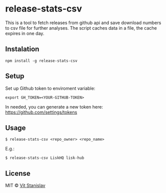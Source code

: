 # release-stats-csv

This is a tool to fetch releases from github api and save download numbers to csv file for further analyses.
The script caches data in a file, the cache expires in one day.

## Instalation

```
npm install -g release-stats-csv
```

## Setup
Set up Github token to enviroment variable:

```
export GH_TOKEN=<YOUR-GITHUB-TOKEN>
```

In needed, you can generate a new token here: https://github.com/settings/tokens

## Usage
```
$ release-stats-csv <repo_owner> <repo_name>
```

E.g.:
```
$ release-stats-csv LiskHQ lisk-hub
```

## License

MIT © [Vít Stanislav](https://github.com/slaweet)
